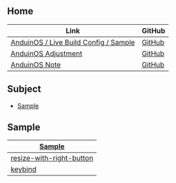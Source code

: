 

## Home

| Link | GitHub |
| ---- | ------ |
| [AnduinOS / Live Build Config / Sample](https://samwhelp.github.io/anduinos-live-build-config-sample/) | [GitHub](https://github.com/samwhelp/anduinos-live-build-config-sample) |
| [AnduinOS Adjustment](https://samwhelp.github.io/anduinos-adjustment/) | [GitHub](https://github.com/samwhelp/anduinos-adjustment) |
| [AnduinOS Note](https://samwhelp.github.io/note-about-anduinos/) | [GitHub](https://github.com/samwhelp/note-about-anduinos) |




## Subject

* [Sample](#sample)




## Sample

| [Sample](https://github.com/samwhelp/anduinos-live-build-config-sample/tree/main/sample) |
| ------ |
| [resize-with-right-button](https://github.com/samwhelp/anduinos-live-build-config-sample/blob/main/sample/discussions/resize-with-right-button/AnduinOS-1.3/src/mods/35-dconf-patch/dconf.ini#L98) |
| [keybind](https://github.com/samwhelp/anduinos-live-build-config-sample/blob/main/sample/discussions/keybind/AnduinOS-1.3/src/mods/35-dconf-patch/dconf.ini#L78) |
